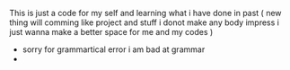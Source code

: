 This is just a code for my self and learning what i have done in past ( new thing will comming like project and stuff i donot make any body impress i just wanna make a better space for me and my codes )
-  sorry for grammartical error i am bad at grammar
-  
